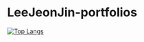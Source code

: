 # LeeJeonJin-portfolios
[![Top Langs](https://github-readme-stats.vercel.app/api/top-langs/?username=LeeJeonJin)](https://github.com/anuraghazra/github-readme-stats)
